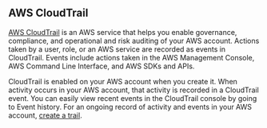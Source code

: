 ## AWS CloudTrail

[AWS CloudTrail](https://docs.aws.amazon.com/awscloudtrail/latest/userguide/cloudtrail-user-guide.html) is an AWS service that helps you enable governance, compliance, and operational and risk auditing of your AWS account. Actions taken by a user, role, or an AWS service are recorded as events in CloudTrail. Events include actions taken in the AWS Management Console, AWS Command Line Interface, and AWS SDKs and APIs.

CloudTrail is enabled on your AWS account when you create it. When activity occurs in your AWS account, that activity is recorded in a CloudTrail event. You can easily view recent events in the CloudTrail console by going to Event history. For an ongoing record of activity and events in your AWS account, [create a trail](https://docs.aws.amazon.com/awscloudtrail/latest/userguide/cloudtrail-create-a-trail-using-the-console-first-time.html).
